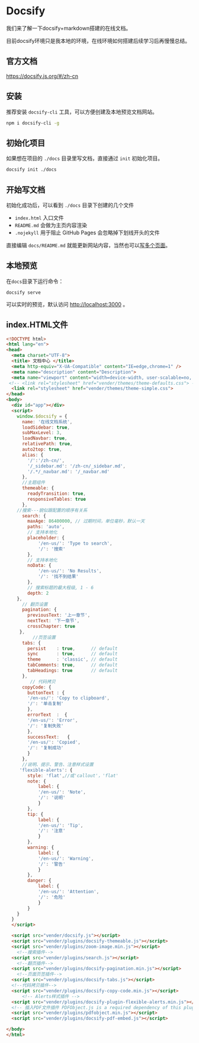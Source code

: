 # Docsify

我们来了解一下docsify+markdown搭建的在线文档。

目前docsify环境只是我本地的环境，在线环境如何搭建后续学习后再慢慢总结。

## 官方文档

<https://docsify.js.org/#/zh-cn>

## 安装

推荐安装 `docsify-cli` 工具，可以方便创建及本地预览文档网站。

```bash
npm i docsify-cli -g
```

## 初始化项目

如果想在项目的 `./docs` 目录里写文档，直接通过 `init` 初始化项目。

```bash
docsify init ./docs
```

## 开始写文档

初始化成功后，可以看到 `./docs` 目录下创建的几个文件

- `index.html` 入口文件
- `README.md` 会做为主页内容渲染
- `.nojekyll` 用于阻止 GitHub Pages 会忽略掉下划线开头的文件

直接编辑 `docs/README.md` 就能更新网站内容，当然也可以[写多个页面](https://docsify.js.org/#/zh-cn/more-pages)。

## 本地预览

在`docs`目录下运行命令：

`docsify serve`

可以实时的预览，默认访问 [http://localhost:3000](http://localhost:3000/) 。

## index.HTML文件

```html
<!DOCTYPE html>
<html lang="en">
<head>
  <meta charset="UTF-8">
  <title> 文档中心 </title>
  <meta http-equiv="X-UA-Compatible" content="IE=edge,chrome=1" />
  <meta name="description" content="Description">
  <meta name="viewport" content="width=device-width, user-scalable=no, initial-scale=1.0, maximum-scale=1.0, minimum-scale=1.0">
 <!-- <link rel="stylesheet" href="vender/themes/theme-defaults.css"> -->
  <link rel="stylesheet" href="vender/themes/theme-simple.css">
</head>
<body>
  <div id="app"></div>
  <script>
    window.$docsify = {
      name: '在线文档系统',
	  loadSidebar: true,
	  subMaxLevel: 3,
	  loadNavbar: true,
	  relativePath: true,
	  auto2top: true,	    
	  alias: {
		'/':'/zh-cn/',
        '/_sidebar.md': '/zh-cn/_sidebar.md',
		'/.*/_navbar.md': '/_navbar.md'
	  },
      //主题组件
	  themeable: {
		readyTransition: true,
		responsiveTables: true
	  },
	//搜索---貌似跟配置的顺序有关系
	  search: {
		maxAge: 86400000, // 过期时间，单位毫秒，默认一天
		paths: 'auto',		
		// 支持本地化
		placeholder: {
			'/en-us/': 'Type to search',
			'/': '搜索'			
		},
		// 支持本地化
		noData: {
			'/en-us/': 'No Results',
			'/': '找不到结果'
		},
		// 搜索标题的最大程级, 1 - 6
		depth: 2
    },
	  // 翻页设置
	  pagination: {
		previousText: '上一章节',
		nextText: '下一章节',
		crossChapter: true
	 },	
	 	  //页签设置
	  tabs: {
		persist    : true,      // default
		sync       : true,      // default
		theme      : 'classic', // default
		tabComments: true,      // default
		tabHeadings: true       // default
	  },
	 	 // 代码拷贝
	  copyCode: {
		buttonText : {
		'/en-us/': 'Copy to clipboard',
		'/': '单击复制'
		},
		errorText  :  {
		'/en-us/': 'Error',
		'/': '复制失败'
		},
		successText:   {
		'/en-us/': 'Copied',
		'/': '复制成功'
		}
	  },
	  //说明、提示、警告、注意样式设置
	 'flexible-alerts': {
		style: 'flat',//或'callout'，'flat'
		note: {
			label: {
			'/en-us/': 'Note',
			'/': '说明'
			}
		},
		tip: {
			label: {
			'/en-us/': 'Tip',
			'/': '注意'
			}
		},
		warning: {
			label: {
			'/en-us/': 'Warning',
			'/': '警告'
			}
		},
		danger: {
			label: {
			'/en-us/': 'Attention',
			'/': '危险'
			}
		}
    }
  }
  </script>

  <script src="vender/docsify.js"></script>
  <script src="vender/plugins/docsify-themeable.js"></script>
  <script src="vender/plugins/zoom-image.min.js"></script>
    <!--搜索插件-->
  <script src="vender/plugins/search.js"></script>
    <!--翻页插件-->
  <script src="vender/plugins/docsify-pagination.min.js"></script>
    <!--页面页签插件-->
  <script src="vender/plugins/docsify-tabs.js"></script>
  <!--代码拷贝插件-->
  <script src="vender/plugins/docsify-copy-code.min.js"></script>
      <!-- Alerts样式插件 -->
  <script src="vender/plugins/docsify-plugin-flexible-alerts.min.js"></script>
  <!-- 插入PDF文件插件 PDFObject.js is a required dependency of this plugin -->
  <script src="vender/plugins/pdfobject.min.js"></script>
  <script src="vender/plugins/docsify-pdf-embed.js"></script>

</body>
</html>

```











